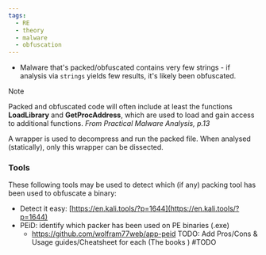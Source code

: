```yaml
---
tags:
  - RE
  - theory
  - malware
  - obfuscation
---
```

- Malware that's packed/obfuscated contains very few strings - if analysis via `strings` yields few results, it's likely been obfuscated.

>[!note] 
> Packed and obfuscated code will often include at least the functions **LoadLibrary** and
**GetProcAddress**, which are used to load and gain access to additional functions.
> *From Practical Malware Analysis, p.13*

A wrapper is used to decompress and run the packed file. When analysed (statically), only this wrapper can be dissected.


### Tools
These following tools may be used to detect which (if any) packing tool has been used to obfuscate a binary:
- Detect it easy: [https://en.kali.tools/?p=1644](https://en.kali.tools/?p=1644)
- PEiD: identify which packer has been used on PE binaries (.exe)
	- https://github.com/wolfram77web/app-peid
TODO: Add Pros/Cons & Usage guides/Cheatsheet for each (The books )
#TODO


